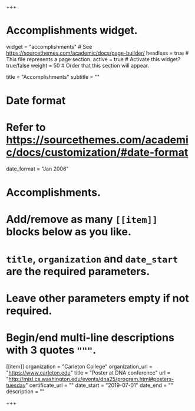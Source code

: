 +++
# Accomplishments widget.
widget = "accomplishments"  # See https://sourcethemes.com/academic/docs/page-builder/
headless = true  # This file represents a page section.
active = true  # Activate this widget? true/false
weight = 50  # Order that this section will appear.

title = "Accomplish&shy;ments"
subtitle = ""

# Date format
#   Refer to https://sourcethemes.com/academic/docs/customization/#date-format
date_format = "Jan 2006"

# Accomplishments.
#   Add/remove as many `[[item]]` blocks below as you like.
#   `title`, `organization` and `date_start` are the required parameters.
#   Leave other parameters empty if not required.
#   Begin/end multi-line descriptions with 3 quotes `"""`.

[[item]]
  organization = "Carleton College"
  organization_url = "https://www.carleton.edu"
  title = "Poster at DNA conference"
  url = "http://misl.cs.washington.edu/events/dna25/program.html#posters-tuesday"
  certificate_url = ""
  date_start = "2019-07-01"
  date_end = ""
  description = ""

+++
